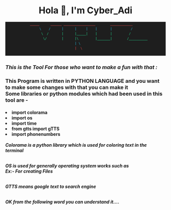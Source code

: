 <H1 align="center"; ><strong> Hola 👋, I'm Cyber_Adi </strong></H1>

![](gitviz.PNG)

<H3><em> This is the Tool For those who want to make a fun with that : </em></H3>

<p><h3> This Program is written in <strong>PYTHON LANGUAGE</strong> and you want to make some changes with that you can make it <br> Some libraries or python modules which had been used in this tool are - </h3></p>

<H4>
<li>import colorama</li>
<li>import os</li>
<li>import time</li>
<li>from gtts import gTTS</li>
<li>import phonenumbers</li>
  
<br>
<em>Colorama is a python library which is used for coloring text in the terminal</em>
<p></p>
<br>
<em>OS is used for generally operating system works such as <br>Ex:- For creating  Files</em>
 <p></p> 
<br>
<em>GTTS means google text to search engine</em>
  <p></p>
<br>
<em>OK from the following word you can understand it.... </em>
  
</H4>
